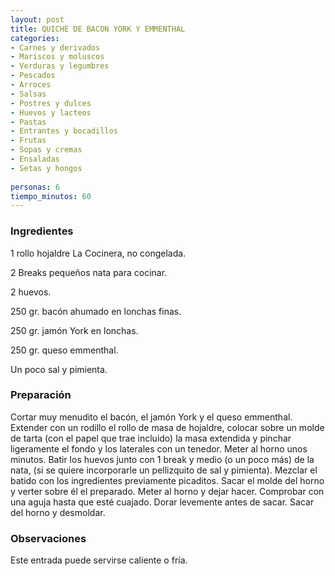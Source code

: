 ```yaml
---
layout: post
title: QUICHE DE BACON YORK Y EMMENTHAL
categories:
- Carnes y derivados
- Mariscos y moluscos
- Verduras y legumbres
- Pescados
- Arroces
- Salsas
- Postres y dulces
- Huevos y lacteos
- Pastas
- Entrantes y bocadillos
- Frutas
- Sopas y cremas
- Ensaladas
- Setas y hongos
 
personas: 6 
tiempo_minutos: 60 
---
```

<h3>Ingredientes</h3>
1 rollo hojaldre La Cocinera, no congelada.

2 Breaks pequeños nata para cocinar.

2 huevos.

250 gr. bacón ahumado en lonchas finas.

250 gr. jamón York en lonchas.

250 gr. queso emmenthal.

Un poco sal y pimienta.

<h3>Preparación</h3>
Cortar muy menudito el bacón, el jamón York y el queso emmenthal. Extender con un rodillo el rollo de masa de hojaldre, colocar sobre un molde de tarta (con el papel que trae incluido) la masa extendida y pinchar ligeramente el fondo y los laterales con un tenedor. Meter al horno unos minutos. Batir los huevos junto con 1 break y medio (o un poco más) de la nata, (si se quiere incorporarle un pellizquito de sal y pimienta). Mezclar el batido con los ingredientes previamente picaditos. Sacar el molde del horno y verter sobre él el preparado. Meter al horno y dejar hacer. Comprobar con una aguja hasta que esté cuajado. Dorar levemente antes de sacar. Sacar del horno y desmoldar.

<h3>Observaciones</h3>
Este entrada puede servirse caliente o fría.


